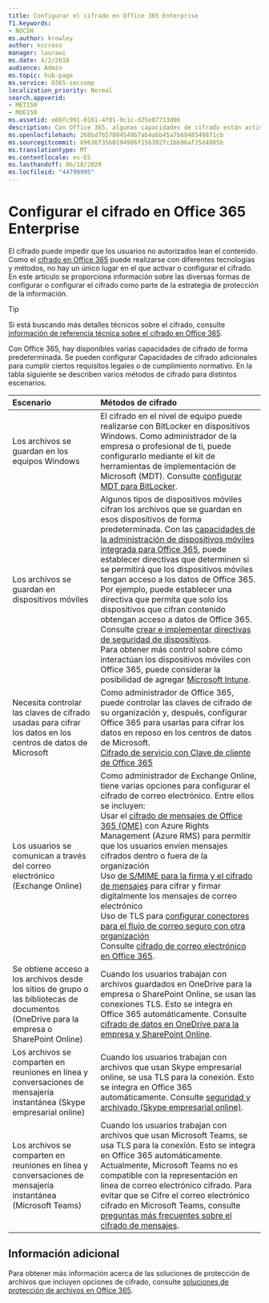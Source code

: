```yaml
---
title: Configurar el cifrado en Office 365 Enterprise
f1.keywords:
- NOCSH
ms.author: krowley
author: kccross
manager: laurawi
ms.date: 4/2/2018
audience: Admin
ms.topic: hub-page
ms.service: O365-seccomp
localization_priority: Normal
search.appverid:
- MET150
- MOE150
ms.assetid: e86fc991-0161-4f01-9c1c-d25e87733d06
description: Con Office 365, algunas capacidades de cifrado están activadas de forma predeterminada; se pueden configurar otras funciones para cumplir ciertos requisitos legales o de cumplimiento normativo.
ms.openlocfilehash: 268bd7b57884549b7ab4abb45a7b69485498f1cb
ms.sourcegitcommit: 89636f35b0194986f156302fc1bb96af25d4805b
ms.translationtype: MT
ms.contentlocale: es-ES
ms.lasthandoff: 06/18/2020
ms.locfileid: "44799995"
---
```

# <a name="set-up-encryption-in-office-365-enterprise"></a>Configurar el cifrado en Office 365 Enterprise

El cifrado puede impedir que los usuarios no autorizados lean el contenido. Como el [cifrado en Office 365](encryption.md) puede realizarse con diferentes tecnologías y métodos, no hay un único lugar en el que activar o configurar el cifrado. En este artículo se proporciona información sobre las diversas formas de configurar o configurar el cifrado como parte de la estrategia de protección de la información.
  
> [!TIP]
> Si está buscando más detalles técnicos sobre el cifrado, consulte [información de referencia técnica sobre el cifrado en Office 365](technical-reference-details-about-encryption.md).
  
Con Office 365, hay disponibles varias capacidades de cifrado de forma predeterminada. Se pueden configurar Capacidades de cifrado adicionales para cumplir ciertos requisitos legales o de cumplimiento normativo. En la tabla siguiente se describen varios métodos de cifrado para distintos escenarios.
  
|**Escenario**|**Métodos de cifrado**|
|:-----|:-----|
|Los archivos se guardan en los equipos Windows  <br/> |El cifrado en el nivel de equipo puede realizarse con BitLocker en dispositivos Windows. Como administrador de la empresa o profesional de ti, puede configurarlo mediante el kit de herramientas de implementación de Microsoft (MDT). Consulte [configurar MDT para BitLocker](https://go.microsoft.com/fwlink/?linkid=849282).  <br/> |
|Los archivos se guardan en dispositivos móviles  <br/> |Algunos tipos de dispositivos móviles cifran los archivos que se guardan en esos dispositivos de forma predeterminada. Con las [capacidades de la administración de dispositivos móviles integrada para Office 365](https://support.microsoft.com/en-us/office/capabilities-of-built-in-mobile-device-management-for-microsoft-365-a1da44e5-7475-4992-be91-9ccec25905b0), puede establecer directivas que determinen si se permitirá que los dispositivos móviles tengan acceso a los datos de Office 365. Por ejemplo, puede establecer una directiva que permita que solo los dispositivos que cifran contenido obtengan acceso a datos de Office 365. Consulte [crear e implementar directivas de seguridad de dispositivos](https://support.microsoft.com/office/create-and-deploy-device-security-policies-d310f556-8bfb-497b-9bd7-fe3c36ea2fd6).  <br/> Para obtener más control sobre cómo interactúan los dispositivos móviles con Office 365, puede considerar la posibilidad de agregar [Microsoft Intune](https://docs.microsoft.com/mem/intune/fundamentals/setup-steps).  <br/> |
|Necesita controlar las claves de cifrado usadas para cifrar los datos en los centros de datos de Microsoft  <br/> | Como administrador de Office 365, puede controlar las claves de cifrado de su organización y, después, configurar Office 365 para usarlas para cifrar los datos en reposo en los centros de datos de Microsoft.  <br/> [Cifrado de servicio con Clave de cliente de Office 365](customer-key-overview.md) <br/> |
|Los usuarios se comunican a través del correo electrónico (Exchange Online)  <br/> | Como administrador de Exchange Online, tiene varias opciones para configurar el cifrado de correo electrónico. Entre ellos se incluyen:  <br/>  Usar el [cifrado de mensajes de Office 365 (OME)](set-up-new-message-encryption-capabilities.md) con Azure Rights Management (Azure RMS) para permitir que los usuarios envíen mensajes cifrados dentro o fuera de la organización  <br/>  Uso [de S/MIME para la firma y el cifrado de mensajes](https://aka.ms/c6dozg) para cifrar y firmar digitalmente los mensajes de correo electrónico  <br/>  Uso de TLS para [configurar conectores para el flujo de correo seguro con otra organización](https://aka.ms/hs809p) <br/>  Consulte [cifrado de correo electrónico en Office 365](https://aka.ms/hic3f7).  <br/> |
|Se obtiene acceso a los archivos desde los sitios de grupo o las bibliotecas de documentos (OneDrive para la empresa o SharePoint Online)  <br/> |Cuando los usuarios trabajan con archivos guardados en OneDrive para la empresa o SharePoint Online, se usan las conexiones TLS. Esto se integra en Office 365 automáticamente. Consulte [cifrado de datos en OneDrive para la empresa y SharePoint Online](https://go.microsoft.com/fwlink/?linkid=526379).  <br/> |
|Los archivos se comparten en reuniones en línea y conversaciones de mensajería instantánea (Skype empresarial online)  <br/> |Cuando los usuarios trabajan con archivos que usan Skype empresarial online, se usa TLS para la conexión. Esto se integra en Office 365 automáticamente. Consulte [seguridad y archivado (Skype empresarial online)](https://aka.ms/nuq4ws).  <br/> |
|Los archivos se comparten en reuniones en línea y conversaciones de mensajería instantánea (Microsoft Teams)  <br/> |Cuando los usuarios trabajan con archivos que usan Microsoft Teams, se usa TLS para la conexión. Esto se integra en Office 365 automáticamente. Actualmente, Microsoft Teams no es compatible con la representación en línea de correo electrónico cifrado. Para evitar que se Cifre el correo electrónico cifrado en Microsoft Teams, consulte [preguntas más frecuentes sobre el cifrado de mensajes](https://docs.microsoft.com/microsoft-365/compliance/ome-faq?view=o365-worldwide#can-i-automatically-remove-encryption-on-incoming-and-outgoing-mail).  <br/> 

## <a name="additional-information"></a>Información adicional

Para obtener más información acerca de las soluciones de protección de archivos que incluyen opciones de cifrado, consulte [soluciones de protección de archivos en Office 365](https://www.microsoft.com/download/details.aspx?id=55523).
 
